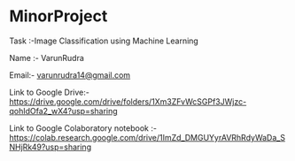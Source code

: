 # MinorProject
Task :-Image Classification using Machine Learning 

Name :- VarunRudra

Email:- varunrudra14@gmail.com

Link to Google Drive:- https://drive.google.com/drive/folders/1Xm3ZFvWcSGPf3JWjzc-qohIdOfa2_wX4?usp=sharing

Link to Google Colaboratory notebook :- https://colab.research.google.com/drive/1ImZd_DMGUYyrAVRhRdyWaDa_SNHjRk49?usp=sharing
